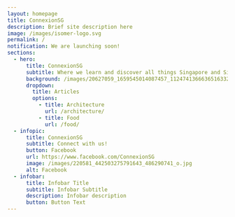 ```yaml
---
layout: homepage
title: ConnexionSG
description: Brief site description here
image: /images/isomer-logo.svg
permalink: /
notification: We are launching soon!
sections:
  - hero:
      title: ConnexionSG
      subtitle: Where we learn and discover all things Singapore and Singaporean!
      background: /images/20627059_1659545014087457_1124741366636516332_o.jpg
      dropdown:
        title: Articles
        options:
          - title: Architecture
            url: /architecture/
          - title: Food
            url: /food/
  - infopic:
      title: ConnexionSG
      subtitle: Connect with us!
      button: Facebook
      url: https://www.facebook.com/ConnexionSG
      image: /images/220581_442503275791643_486290741_o.jpg
      alt: Facebook
  - infobar:
      title: Infobar Title
      subtitle: Infobar Subtitle
      description: Infobar description
      button: Button Text
---
```

